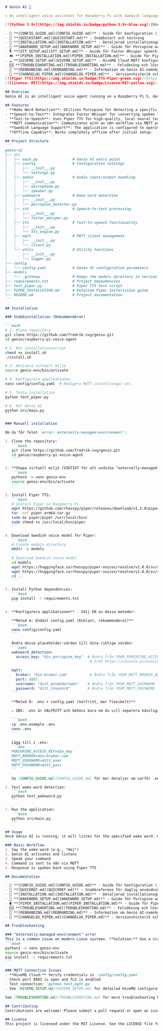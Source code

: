 ````markdown
# Genio AI 🤖

> An intelligent voice assistant for Raspberry Pi with Swedish language support

[![Python 3.8+](https://img.shields.io/badge/python-3.8+-blue.svg)](ht## Documentation

- 📖 **[CONFIG_GUIDE.md](CONFIG_GUIDE.md)** - Guide för konfiguration (.env vs config.yaml)
- 🚀 **[QUICKSTART.md](QUICKSTART.md)** - Snabbstart och testning
- 🔧 **[INSTALLATION.md](INSTALLATION.md)** - Detaljerad installationsguide med lösningar för vanliga problem
- 🎤 **[WAKEWORD_SETUP.md](WAKEWORD_SETUP.md)** - Guide för Porcupine wake word setup
- 🎙️ **[STT_SETUP.md](STT_SETUP.md)** - Guide för Faster Whisper speech-to-text setup
- 🔊 **[PIPER_INSTALLATION.md](PIPER_INSTALLATION.md)** - Guide för Piper TTS-installation
- ☁️ **[HIVEMQ_SETUP.md](HIVEMQ_SETUP.md)** - HiveMQ Cloud MQTT konfiguration och testning
- 🆘 **[TROUBLESHOOTING.md](TROUBLESHOOTING.md)** - Felsökning och lösningar
- 🎨 **[REBRANDING.md](REBRANDING.md)** - Information om Genio AI-namnbytet
- 📝 **[CHANGELOG_PIPER.md](CHANGELOG_PIPER.md)** - Versionshistorik och ändringarpython.org/downloads/)
[![Piper TTS](https://img.shields.io/badge/TTS-Piper-green.svg)](https://github.com/rhasspy/piper)
[![License: MIT](https://img.shields.io/badge/License-MIT-yellow.svg)](https://opensource.org/licenses/MIT)

## Overview
Genio AI is an intelligent voice agent running on a Raspberry Pi 5, designed to interact with an n8n workflow. The application utilizes various technologies for voice recognition and synthesis, including wake word detection, speech-to-text, and text-to-speech functionalities.

## Features
- **Wake Word Detection**: Utilizes Porcupine for detecting a specific wake word.
- **Speech-to-Text**: Integrates Faster Whisper for converting spoken language into text.
- **Text-to-Speech**: Uses Piper TTS for high-quality, local neural text-to-speech synthesis.
- **MQTT Communication**: Communicates with an n8n workflow via MQTT protocol (port 8883 with TLS/SSL support).
- **Swedish Language Support**: The application is configured to operate in Swedish.
- **Offline Capable**: Works completely offline after initial setup.

## Project Structure
```
genio-ai
├── src
│   ├── main.py                # Genio AI entry point
│   ├── config                 # Configuration settings
│   │   ├── __init__.py
│   │   └── settings.py
│   ├── audio                  # Audio input/output handling
│   │   ├── __init__.py
│   │   ├── microphone.py
│   │   └── speaker.py
│   ├── wakeword               # Wake word detection
│   │   ├── __init__.py
│   │   └── porcupine_detector.py
│   ├── stt                    # Speech-to-text processing
│   │   ├── __init__.py
│   │   └── faster_whisper.py
│   ├── tts                    # Text-to-speech functionality
│   │   ├── __init__.py
│   │   └── tts_engine.py
│   ├── mqtt                   # MQTT client management
│   │   ├── __init__.py
│   │   └── client.py
│   └── utils                  # Utility functions
│       ├── __init__.py
│       └── logger.py
├── config
│   └── config.yaml            # Genio AI configuration parameters
├── models
│   └── .gitkeep               # Keeps the models directory in version control
├── requirements.txt           # Project dependencies
├── test_piper.py              # Piper TTS test script
├── PIPER_INSTALLATION.md      # Detailed Piper installation guide
└── README.md                  # Project documentation
```

## Installation

### Snabbinstallation (Rekommenderat)

```bash
# 1. Klona repository
git clone https://github.com/fredrik-svg/genio.git
cd genio/raspberry-pi-voice-agent

# 2. Kör installationsscript
chmod +x install.sh
./install.sh

# 3. Aktivera virtuell miljö
source genio-env/bin/activate

# 4. Konfigurera applikationen
nano config/config.yaml  # Redigera MQTT-inställningar etc.

# 5. Testa installation
python test_piper.py

# 6. Kör Genio AI
python src/main.py
```

### Manuell installation

Om du får felet `error: externally-managed-environment`:

1. Clone the repository:
   ```bash
   git clone https://github.com/fredrik-svg/genio.git
   cd genio/raspberry-pi-voice-agent
   ```

2. **Skapa virtuell miljö (VIKTIGT för att undvika "externally-managed-environment" fel):**
   ```bash
   python3 -m venv genio-env
   source genio-env/bin/activate
   ```

3. Install Piper TTS:
   ```bash
   # Install Piper on Raspberry Pi
   wget https://github.com/rhasspy/piper/releases/download/v1.2.0/piper_arm64.tar.gz
   tar -xzf piper_arm64.tar.gz
   sudo mv piper/piper /usr/local/bin/
   sudo chmod +x /usr/local/bin/piper
   ```

4. Download Swedish voice model for Piper:
   ```bash
   # Create models directory
   mkdir -p models
   
   # Download Swedish voice model
   cd models
   wget https://huggingface.co/rhasspy/piper-voices/resolve/v1.0.0/sv/sv_SE/nst/medium/sv_SE-nst-medium.onnx
   wget https://huggingface.co/rhasspy/piper-voices/resolve/v1.0.0/sv/sv_SE/nst/medium/sv_SE-nst-medium.onnx.json
   cd ..
   ```

5. Install Python dependencies:
   ```bash
   pip install -r requirements.txt
   ```

4. **Konfigurera applikationen** - Välj EN av dessa metoder:

   **Metod A: Endast config.yaml (Enklast, rekommenderat)**
   ```bash
   nano config/config.yaml
   ```
   
   Ändra dessa placeholder-värden till dina riktiga värden:
   ```yaml
   wakeword_detection:
     access_key: "din_porcupine_key"  # Ändra från YOUR_PORCUPINE_ACCESS_KEY_HERE
                                       # Från https://console.picovoice.ai/
   
   mqtt:
     broker: "din-broker.com"          # Ändra från YOUR_MQTT_BROKER_ADDRESS
     port: 8883
     username: "ditt_användarnamn"    # Ändra från YOUR_MQTT_USERNAME
     password: "ditt_lösenord"        # Ändra från YOUR_MQTT_PASSWORD
   ```

   **Metod B: .env + config.yaml (Valfritt, mer flexibelt)**
   
   ⚠️ OBS: .env är VALFRITT och behövs bara om du vill separera känsliga värden
   
   ```bash
   cp .env.example .env
   nano .env
   ```
   
   Lägg till i .env:
   ```env
   PORCUPINE_ACCESS_KEY=din_key
   MQTT_BROKER=din-broker.com
   MQTT_USERNAME=ditt_user
   MQTT_PASSWORD=ditt_pass
   ```

   Se [CONFIG_GUIDE.md](CONFIG_GUIDE.md) för mer detaljer om varför .env.example finns och när du behöver använda den.

5. Test wake word detection:
   ```bash
   python test_wakeword.py
   ```

7. Run the application:
   ```bash
   python src/main.py
   ```

## Usage
Once Genio AI is running, it will listen for the specified wake word. Upon detection, it will process the audio input, convert it to text, and interact with the n8n workflow via MQTT. Responses will be converted to speech and played back through the speaker.

### Basic Workflow
1. Say the wake word (e.g., "Hej")
2. Genio AI activates and listens
3. Speak your command
4. Command is sent to n8n via MQTT
5. Response is spoken back using Piper TTS

## Documentation

- 📖 **[CONFIG_GUIDE.md](CONFIG_GUIDE.md)** - Guide för konfiguration (.env vs config.yaml)
- 🚀 **[QUICKREF.md](QUICKREF.md)** - Snabbreferens för daglig användning
- 🔧 **[INSTALLATION.md](INSTALLATION.md)** - Detaljerad installationsguide med lösningar för vanliga problem
- 🎤 **[WAKEWORD_SETUP.md](WAKEWORD_SETUP.md)** - Guide för Porcupine wake word setup
- � **[PIPER_INSTALLATION.md](PIPER_INSTALLATION.md)** - Guide för Piper TTS-installation
- 🆘 **[TROUBLESHOOTING.md](TROUBLESHOOTING.md)** - Felsökning och lösningar
- 🎨 **[REBRANDING.md](REBRANDING.md)** - Information om Genio AI-namnbytet
- 📝 **[CHANGELOG_PIPER.md](CHANGELOG_PIPER.md)** - Versionshistorik och ändringar

## Troubleshooting

### "externally-managed-environment" error
This is a common issue on modern Linux systems. **Solution:** Use a virtual environment:
```bash
python3 -m venv genio-env
source genio-env/bin/activate
pip install -r requirements.txt
```

### MQTT Connection Issues
- **HiveMQ Cloud:** Verify credentials in `config/config.yaml`
- Check port 8883 is open and TLS is enabled
- Test connection: `python test_mqtt.py`
- See [HIVEMQ_SETUP.md](HIVEMQ_SETUP.md) for detailed HiveMQ configuration

See [TROUBLESHOOTING.md](TROUBLESHOOTING.md) for more troubleshooting help.

## Contributing
Contributions are welcome! Please submit a pull request or open an issue for any enhancements or bug fixes.

## License
This project is licensed under the MIT License. See the LICENSE file for more details.